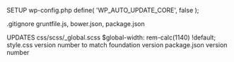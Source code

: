 SETUP
wp-config.php
	define( 'WP_AUTO_UPDATE_CORE', false );

.gitignore
	gruntfile.js, bower.json, package.json

UPDATES
css/scss/_global.scss
	$global-width: rem-calc(1140) !default;
style.css
	version number to match foundation version
package.json
	version number
